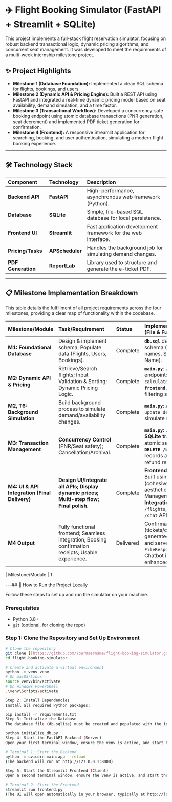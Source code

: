 # ✈️ Flight Booking Simulator (FastAPI + Streamlit + SQLite)

This project implements a full-stack flight reservation simulator, focusing on robust backend transactional logic, dynamic pricing algorithms, and concurrent seat management. It was developed to meet the requirements of a multi-week internship milestone project.

## ✨ Project Highlights

* **Milestone 1 (Database Foundation):** Implemented a clean SQL schema for flights, bookings, and users.
* **Milestone 2 (Dynamic API & Pricing Engine):** Built a REST API using FastAPI and integrated a real-time dynamic pricing model based on seat availability, demand simulation, and a time factor.
* **Milestone 3 (Transactional Workflow):** Developed a concurrency-safe booking endpoint using atomic database transactions (PNR generation, seat decrement) and implemented PDF ticket generation for confirmation.
* **Milestone 4 (Frontend):** A responsive Streamlit application for searching, booking, and user authentication, simulating a modern flight booking experience.

---

## 🛠️ Technology Stack

| Component | Technology | Description |
| :--- | :--- | :--- |
| **Backend API** | **FastAPI** | High-performance, asynchronous web framework (Python). |
| **Database** | **SQLite** | Simple, file-based SQL database for local persistence. |
| **Frontend UI** | **Streamlit** | Fast application development framework for the web interface. |
| **Pricing/Tasks** | **APScheduler** | Handles the background job for simulating demand changes. |
| **PDF Generation** | **ReportLab** | Library used to structure and generate the e-ticket PDF. |

---

## 📋 Milestone Implementation Breakdown

This table details the fulfillment of all project requirements across the four milestones, providing a clear map of functionality within the codebase.

| Milestone/Module | Task/Requirement | Status | Implementation Details (File & Function) |
| :--- | :--- | :--- | :--- |
| **M1: Foundational Database** | Design & implement schema; Populate data (Flights, Users, Bookings). | Complete | **`db.sql`** defines the finalized schema (City/Country names, Status, Passenger Name). |
| **M2: Dynamic API & Pricing** | Retrieve/Search flights; Input Validation & Sorting; Dynamic Pricing Logic. | Complete | **`main.py`**: `/flights` endpoints integrate `calculate_dynamic_price()`. **`frontend.py`** uses auto-filtering search input. |
| **M2, T6: Background Simulation** | Build background process to simulate demand/availability changes. | Complete | **`main.py`**: **APScheduler** runs `update_demand_factor()` to simulate market shifts. |
| **M3: Transaction Management** | **Concurrency Control** (PNR/Seat safety); Cancellation/Archival. | Complete | **`main.py`**: `/bookings` uses **SQLite transactions** for atomic seat reservation. **`DELETE /bookings`** archives records and generates refund receipts. |
| **M4: UI & API Integration (Final Delivery)** | **Design UI/Integrate all APIs; Display dynamic prices; Multi-step flow; Final polish.** | Complete | **Frontend (`frontend.py`):** Built using **Streamlit** (cohesive UI, Gen-Z aesthetic, State Management). **Seamless Integration** across all `/flights`, `/bookings`, and `/chat` APIs. |
| **M4 Output** | Fully functional frontend; Seamless integration; Booking confirmation receipts; Usable experience. | Delivered | Confirmation receipts (tickets/cancellation) generated by **ReportLab** and served via `FileResponse` endpoints. AI Chatbot integrated for enhanced UX. |

| Milestone/Module | T

---## 🚀 How to Run the Project Locally

Follow these steps to set up and run the simulator on your machine.

### Prerequisites

* Python 3.8+
* `git` (optional, for cloning the repo)

### Step 1: Clone the Repository and Set Up Environment

```bash
# Clone the repository
git clone [[https://github.com/YourUsername/flight-booking-simulator.git](https://github.com/YourUsername/flight-booking-simulator.git)](https://github.com/zayn-codes/Flight-Booking-Simulator-Dynamic_Pricing-.git)
cd flight-booking-simulator

# Create and activate a virtual environment
python -m venv venv
# On macOS/Linux
source venv/bin/activate
# On Windows PowerShell
.\venv\Scripts\activate

Step 2: Install Dependencies
Install all required Python packages:

pip install -r requirements.txt
Step 3: Initialize the Database
The database file (db.sqlite) must be created and populated with the initial schema and 175 sample flights.

python initialize_db.py
Step 4: Start the FastAPI Backend (Server)
Open your first terminal window, ensure the venv is active, and start the FastAPI application. This server handles all data and logic.

# Terminal 1: Start the Backend
python -m uvicorn main:app --reload
(The backend will run at http://127.0.0.1:8000)

Step 5: Start the Streamlit Frontend (Client)
Open a second terminal window, ensure the venv is active, and start the Streamlit UI.

# Terminal 2: Start the Frontend
streamlit run frontend.py
(The UI will open automatically in your browser, typically at http://localhost:8501)
